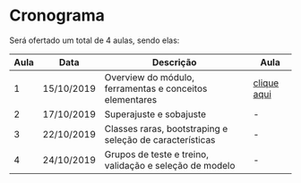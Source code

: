 # Cronograma
Será ofertado um total de 4 aulas, sendo elas:

| Aula | Data       | Descrição | Aula |
| ---- | ---------- | --------- | ---- |
| 1    | 15/10/2019 | Overview do módulo, ferramentas e conceitos elementares | [clique aqui](aula-01/) |
| 2    | 17/10/2019 | Superajuste e sobajuste | - |
| 3    | 22/10/2019 | Classes raras, bootstraping e seleção de características | - |
| 4    | 24/10/2019 | Grupos de teste e treino, validação e seleção de modelo | - |

